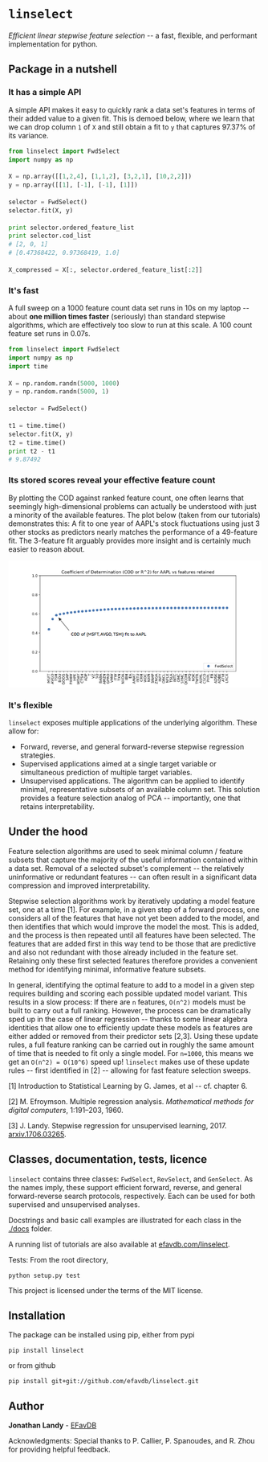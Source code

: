 # `linselect` 

*Efficient linear stepwise feature selection* -- a fast, flexible, and performant
implementation for python.


## Package in a nutshell 
### It has a simple API
A simple API makes it easy to quickly rank a data set's features
in terms of their added value to a given fit.  This is demoed below, 
where we learn that we can drop column `1` of `X` and
still obtain a fit to `y` that captures 97.37% of its variance.


```python
from linselect import FwdSelect 
import numpy as np

X = np.array([[1,2,4], [1,1,2], [3,2,1], [10,2,2]])
y = np.array([[1], [-1], [-1], [1]])

selector = FwdSelect()
selector.fit(X, y)

print selector.ordered_feature_list
print selector.cod_list
# [2, 0, 1] 
# [0.47368422, 0.97368419, 1.0]

X_compressed = X[:, selector.ordered_feature_list[:2]]
```

### It's fast 
A full sweep on a 1000 feature count data set runs in 10s on my laptop -- about
**one million times faster** (seriously) than standard stepwise algorithms, which are
effectively too slow to run at this scale.  A 100 count feature set runs in
0.07s.

```python
from linselect import FwdSelect
import numpy as np
import time

X = np.random.randn(5000, 1000)
y = np.random.randn(5000, 1)

selector = FwdSelect()

t1 = time.time()
selector.fit(X, y)
t2 = time.time()
print t2 - t1
# 9.87492 
``` 

### Its stored scores reveal your effective feature count
By plotting the COD against ranked feature count, one often learns that seemingly high-dimensional
problems can actually be understood with just a minority of the available
features.  The plot below (taken from our tutorials) demonstrates this:
A fit to one year of AAPL's stock fluctuations using just 3 other stocks
as predictors nearly matches the performance of a 49-feature fit.  The 3-feature
fit arguably provides more insight and is certainly much easier to reason about. 


![apple stock plot](./docs/apple.png)


### It's flexible 
`linselect` exposes multiple applications of the underlying algorithm.  These
allow for:
* Forward, reverse, and general forward-reverse stepwise regression strategies.
* Supervised applications aimed at a single target variable or simultaneous
  prediction of multiple target variables.
* Unsupervised applications.  The algorithm can be applied to identify minimal, representative
  subsets of an available column set.  This solution provides a feature
  selection analog of PCA -- importantly, one that retains interpretability.



## Under the hood
Feature selection algorithms are used to seek minimal column / feature subsets
that capture the majority of the useful information contained within a data
set. Removal of a selected subset's complement -- the relatively uninformative
or redundant features -- can often result in a significant data compression and
improved interpretability.

Stepwise selection algorithms work by iteratively updating a model feature set,
one at a time [1].  For example, in a given step of a forward process, one
considers all of the features that have not yet been added to the model, and
then identifies that which would improve the model the most.  This is added,
and the process is then repeated until all features have been selected.  The
features that are added first in this way tend to be those that are predictive
and also not redundant with those already included in the feature set.
Retaining only these first selected features therefore provides a convenient
method for identifying minimal, informative feature subsets.

In general, identifying the optimal feature to add to a model in a given step
requires building and scoring each possible updated model variant.  This
results in a slow process: If there are `n` features, `O(n^2)` models must be
built to carry out a full ranking.  However, the process can be dramatically
sped up in the case of linear regression -- thanks to 
some linear algebra identities that allow one to efficiently update these
models as features are either added or removed from their predictor sets [2,3].
Using these update rules, a full feature ranking can be carried out in roughly
the same amount of time that is needed to fit only a single model.  For
`n=1000`, this means we get an `O(n^2) = O(10^6)` speed up!  `linselect` makes
use of these update rules -- first identified in [2] --  allowing for fast
feature selection sweeps.

[1] Introduction to Statistical Learning by G. James, et al -- cf. chapter 6.

[2] M. Efroymson. Multiple regression analysis. *Mathematical methods for
digital computers*, 1:191–203, 1960.

[3] J. Landy. Stepwise regression for unsupervised learning, 2017.
[arxiv.1706.03265](https://arxiv.org/abs/1706.03265).


## Classes, documentation, tests, licence
`linselect` contains three classes: `FwdSelect`, `RevSelect`, and `GenSelect`.
As the names imply, these support efficient forward, reverse, and general
forward-reverse search protocols, respectively.  Each can be used for both
supervised and unsupervised analyses.

Docstrings and basic call examples are illustrated for each class in the
[./docs](docs/) folder.

A running list of tutorials are also available at
[efavdb.com/linselect](http://www.efavdb.com/linselect).

Tests: From the root directory,

```
python setup.py test
``` 

This project is licensed under the terms of the MIT license.

## Installation 
The package can be installed using pip, either from pypi

```
pip install linselect
```

or from github

```
pip install git+git://github.com/efavdb/linselect.git
```


## Author

**Jonathan Landy** - [EFavDB](http://www.efavdb.com)

Acknowledgments: Special thanks to P. Callier, P. Spanoudes, and R. Zhou for
providing helpful feedback.
